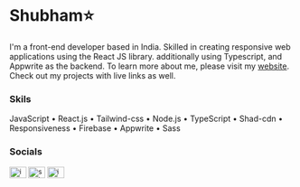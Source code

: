 
<h1>Shubham⭐</h1>
<p>I'm a front-end developer based in India. Skilled in creating responsive web applications using the React JS library. additionally using Typescript, and Appwrite as the backend. To learn more about me, please visit my <a href="https://my-portfolio-pot4.onrender.com/" target="_blank">website</a>. Check out my projects with live links as well. </p>
<h3>Skils</h3>
<p>JavaScript • React.js • Tailwind-css • Node.js • TypeScript • Shad-cdn • Responsiveness • Firebase • Appwrite • Sass</p>
<h3 align="left">Socials</h3>
<small align="left">
<a href="https://twitter.com/imbachhu" target="blank"><img align="center" src="https://raw.githubusercontent.com/rahuldkjain/github-profile-readme-generator/master/src/images/icons/Social/twitter.svg" alt="imbachhu" height="20" width="30"/></a>
<a href="https://linkedin.com/in/shubham-adelkar" target="blank"><img align="center" src="https://raw.githubusercontent.com/rahuldkjain/github-profile-readme-generator/master/src/images/icons/Social/linked-in-alt.svg" alt="shubham-adelkar" height="20" width="30" /></a>
<a href="https://instagram.com/imbachhu" target="blank"><img align="center" src="https://raw.githubusercontent.com/rahuldkjain/github-profile-readme-generator/master/src/images/icons/Social/instagram.svg" alt="imbachhu" height="20" width="30" /></a>
</small>
